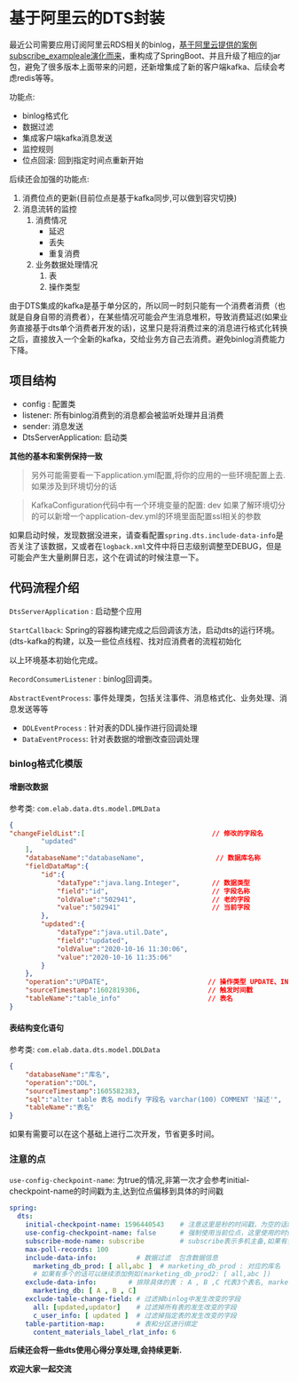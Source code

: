 # 基于阿里云的DTS封装
最近公司需要应用订阅阿里云RDS相关的binlog，[基于阿里云提供的案例subscribe_exampleale演化而来](https://github.com/LioRoger/subscribe_example)，重构成了SpringBoot、并且升级了相应的jar包，避免了很多版本上面带来的问题，还新增集成了新的客户端kafka、后续会考虑redis等等。

功能点:
- binlog格式化
- 数据过滤
- 集成客户端kafka消息发送
- 监控规则
- 位点回滚: 回到指定时间点重新开始

后续还会加强的功能点:

1. 消费位点的更新(目前位点是基于kafka同步,可以做到容灾切换)
2. 消息流转的监控
   1. 消费情况
      - 延迟
      - 丢失
      - 重复消费
   2. 业务数据处理情况
      1. 表
      2. 操作类型

由于DTS集成的kafka是基于单分区的，所以同一时刻只能有一个消费者消费（也就是自身自带的消费者），在某些情况可能会产生消息堆积，导致消费延迟(如果业务直接基于dts单个消费者开发的话)，这里只是将消费过来的消息进行格式化转换之后，直接放入一个全新的kafka，交给业务方自己去消费。避免binlog消费能力下降。

## 项目结构

- config : 配置类
- listener: 所有binlog消费到的消息都会被监听处理并且消费
- sender: 消息发送
- DtsServerApplication: 启动类

**其他的基本和案例保持一致**

> 另外可能需要看一下application.yml配置,将你的应用的一些环境配置上去. 如果涉及到环境切分的话

> KafkaConfiguration代码中有一个环境变量的配置: dev  如果了解环境切分的可以新增一个application-dev.yml的环境里面配置ssl相关的参数

如果启动时候，发现数据没进来，请查看配置`spring.dts.include-data-info`是否关注了该数据，又或者在`logback.xml`文件中将日志级别调整至DEBUG，但是可能会产生大量刷屏日志，这个在调试的时候注意一下。

## 代码流程介绍

`DtsServerApplication` : 启动整个应用

`StartCallback`: Spring的容器构建完成之后回调该方法，启动dts的运行环境。(dts-kafka的构建，以及一些位点线程、找对应消费者的流程初始化

以上环境基本初始化完成。

`RecordConsumerListener` : binlog回调类。

`AbstractEventProcess`: 事件处理类，包括关注事件、消息格式化、业务处理、消息发送等等

- `DDLEventProcess` : 针对表的DDL操作进行回调处理
- `DataEventProcess`: 针对表数据的增删改查回调处理

### binlog格式化模版

#### 增删改数据
参考类: `com.elab.data.dts.model.DMLData`
```json
{
"changeFieldList":[                                // 修改的字段名
        "updated"
    ],
    "databaseName":"databaseName",                  // 数据库名称
    "fieldDataMap":{
        "id":{
            "dataType":"java.lang.Integer",        // 数据类型
            "field":"id",                          // 字段名称
            "oldValue":"502941",                   // 老的字段
            "value":"502941"                       // 当前字段
        },
        "updated":{
            "dataType":"java.util.Date",
            "field":"updated",
            "oldValue":"2020-10-16 11:30:06",
            "value":"2020-10-16 11:35:06"
        }
    },
    "operation":"UPDATE",                         // 操作类型 UPDATE、INSERT、DELETE等等
    "sourceTimestamp":1602819306,                 // 触发时间戳
    "tableName":"table_info"                      // 表名
}
```

#### 表结构变化语句
参考类: `com.elab.data.dts.model.DDLData`
```json
{
    "databaseName":"库名",                                               // 数据库名称
    "operation":"DDL",                                                  // 表示操作类型
    "sourceTimestamp":1605582383,                                       // 数据产生时间戳
    "sql":"alter table 表名 modify 字段名 varchar(100) COMMENT '描述'",	// 具体的执行SQL
    "tableName":"表名"                                                   // 表名
}
```

如果有需要可以在这个基础上进行二次开发，节省更多时间。


### 注意的点

`use-config-checkpoint-name`: 为true的情况,非第一次才会参考initial-checkpoint-name的时间戳为主,达到位点偏移到具体的时间戳

```yaml
spring:
  dts:
    initial-checkpoint-name: 1596440543    # 注意这里是秒的时间戳，为空的话默认是当前时间戳。第一次启动的时候会参考这个时间戳，后续配合use-config-checkpoint-name属性以文件或者kafka的存储位点为主,
    use-config-checkpoint-name: false      # 强制使用当前位点，这里使用的时候要特别注意，不是非得回滚到指定位点，不要用true，否则重启的时候会重复消费，通常用来回到特定时间点的数据进行消费
    subscribe-mode-name: subscribe         # subscribe表示多机主备,如果有多台,只有其中一台会消费,其他只是等待这个消费挂掉,后续补上,起到容灾作用
    max-poll-records: 100
    include-data-info:          # 数据过滤  包含数据信息
      marketing_db_prod: [ all,abc ]  # marketing_db_prod : 对应的库名    [ all,abc ] 对应的表名 : all 代表所有表, abc 代表具体的表名
      # 如果有多个的话可以继续添加例如(marketing_db_prod2: [ all,abc ])
    exclude-data-info:        # 排除具体的表 : A , B ,C 代表3个表名, marketing_db : 代表库名
      marketing_db: [ A , B , C]
    exclude-table-change-field: # 过滤掉binlog中发生改变的字段
      all: [updated,updator]    # 过滤掉所有表的发生改变的字段
      c_user_info: [ updated ]  # 过滤掉指定表的发生改变的字段
    table-partition-map:        # 表和分区进行绑定
      content_materials_label_rlat_info: 6
```
**后续还会将一些dts使用心得分享处理,会持续更新.**

**欢迎大家一起交流**